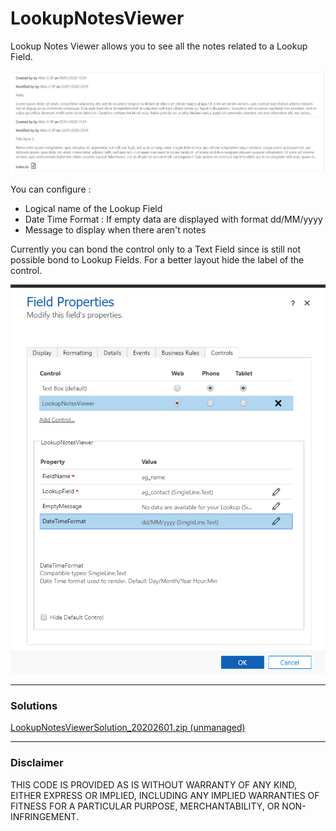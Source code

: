 # LookupNotesViewer



Lookup Notes Viewer allows you to see all the notes related to a Lookup Field.

<img src="Pics/CrmView.png"/>

You can configure :
<ul>
	<li>Logical name of the Lookup Field </li>
	<li>Date Time Format : If empty data are displayed with format dd/MM/yyyy</li>
	<li>Message to display when there aren't notes</li>
</ul>

Currently you can bond the control only to a Text Field since is still not possible bond to Lookup Fields.
For a better layout hide the label of the control.

<img src="Pics/Settings.png"/>
<hr/>
<b><h3>Solutions</h3></b>
<a href="#">LookupNotesViewerSolution_20202601.zip (unmanaged)</a>


<hr/>
<b><h3>Disclaimer</h3></b>

THIS CODE IS PROVIDED AS IS WITHOUT WARRANTY OF ANY KIND, EITHER EXPRESS OR IMPLIED, INCLUDING ANY IMPLIED WARRANTIES OF FITNESS FOR A PARTICULAR PURPOSE, MERCHANTABILITY, OR NON-INFRINGEMENT.


